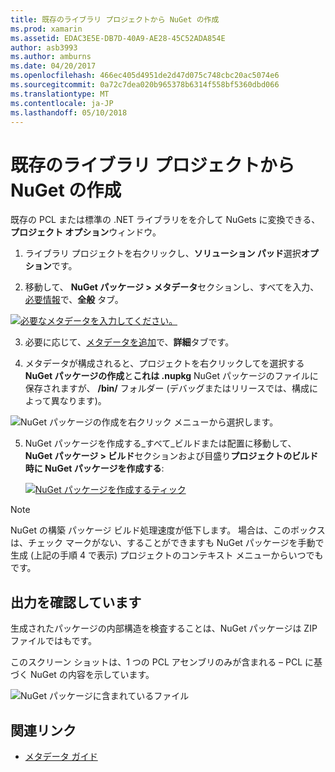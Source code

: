 ```yaml
---
title: 既存のライブラリ プロジェクトから NuGet の作成
ms.prod: xamarin
ms.assetid: EDAC3E5E-DB7D-40A9-AE28-45C52ADA854E
author: asb3993
ms.author: amburns
ms.date: 04/20/2017
ms.openlocfilehash: 466ec405d4951de2d47d075c748cbc20ac5074e6
ms.sourcegitcommit: 0a72c7dea020b965378b6314f558bf5360dbd066
ms.translationtype: MT
ms.contentlocale: ja-JP
ms.lasthandoff: 05/10/2018
---
```

# <a name="creating-a-nuget-from-existing-library-projects"></a>既存のライブラリ プロジェクトから NuGet の作成

既存の PCL または標準の .NET ライブラリをを介して NuGets に変換できる、**プロジェクト オプション**ウィンドウ。

1. ライブラリ プロジェクトを右クリックし、**ソリューション パッド**選択**オプション**です。

2. 移動して、 **NuGet パッケージ > メタデータ**セクションし、すべてを入力、[必要情報](~/cross-platform/app-fundamentals/nuget-multiplatform-libraries/metadata.md)で、**全般** タブ。

  [![](existing-library-images/existing-metadata-sml.png "必要なメタデータを入力してください。")](existing-library-images/existing-metadata.png#lightbox)

3. 必要に応じて、[メタデータを追加](~/cross-platform/app-fundamentals/nuget-multiplatform-libraries/metadata.md)で、**詳細**タブです。

4. メタデータが構成されると、プロジェクトを右クリックしてを選択する**NuGet パッケージの作成**と**これは .nupkg** NuGet パッケージのファイルに保存されますが、 **/bin/** フォルダー (デバッグまたはリリースでは、構成によって異なります)。

  ![](existing-library-images/create-nuget-package.png "NuGet パッケージの作成を右クリック メニューから選択します。")

5. NuGet パッケージを作成する_すべて_ビルドまたは配置に移動して、 **NuGet パッケージ > ビルド**セクションおよび目盛り**プロジェクトのビルド時に NuGet パッケージを作成する**:

    [![](existing-library-images/existing-tickbox-sml.png "NuGet パッケージを作成するティック")](existing-library-images/existing-tickbox.png#lightbox)

> [!NOTE]
> NuGet の構築 パッケージ ビルド処理速度が低下します。 場合は、このボックスは、チェック マークがない、することができますも NuGet パッケージを手動で生成 (上記の手順 4 で表示) プロジェクトのコンテキスト メニューからいつでもです。

## <a name="verifying-the-output"></a>出力を確認しています

生成されたパッケージの内部構造を検査することは、NuGet パッケージは ZIP ファイルではもです。

このスクリーン ショットは、1 つの PCL アセンブリのみが含まれる – PCL に基づく NuGet の内容を示しています。

![](existing-library-images/nuget-output.png "NuGet パッケージに含まれているファイル")


## <a name="related-links"></a>関連リンク

- [メタデータ ガイド](~/cross-platform/app-fundamentals/nuget-multiplatform-libraries/metadata.md)
